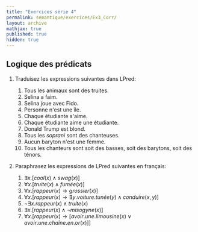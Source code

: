 ```yaml
---
title: "Exercices série 4"
permalink: semantique/exercices/Ex3_Corr/
layout: archive
mathjax: true
published: true
hidden: true
---
```


## Logique des prédicats

1. Traduisez les expressions suivantes dans LPred:
   1. Tous les animaux sont des truites.
   2. Selina a faim.
   3. Selina joue avec Fido.
   4. Personne n'est une île.
   5. Chaque étudiante s'aime.
   6. Chaque étudiante aime une étudiante.
   7. Donald Trump est blond.
   8. Tous les *soprani* sont des chanteuses.
   9. Aucun baryton n'est une femme.
   10. Tous les chanteurs sont soit des basses, soit des barytons, soit des ténors.

2. Paraphrasez les expressions de LPred suivantes en français:
   1. $\exists x. [cool(x) \land swag(x)]$
   2. $\forall x. [truite(x) \land fumée(x)]$
   3. $\forall x. [rappeur(x) \rightarrow grossier(x)]$
   4. $\forall x. [rappeur(x) \rightarrow \exists y. voiture.tunée(y) \land conduire(x,y) ]$
   5. $\neg \exists x. rappeur(x) \land truite(x)$
   6. $\exists x. [rappeur(x) \land \neg misogyne(x)]$
   7. $\forall x. [rappeur(x) \rightarrow [avoir.une.limousine(x) \lor avoir.une.chaîne.en.or(x)]]$
